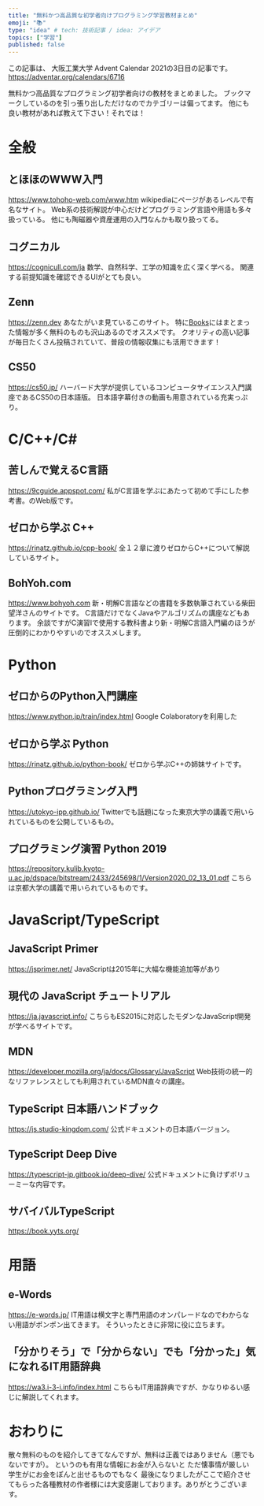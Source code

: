 ```yaml
---
title: "無料かつ高品質な初学者向けプログラミング学習教材まとめ"
emoji: "📚"
type: "idea" # tech: 技術記事 / idea: アイデア
topics: ["学習"]
published: false
---
```

この記事は、 大阪工業大学 Advent Calendar 2021の3日目の記事です。
https://adventar.org/calendars/6716

無料かつ高品質なプログラミング初学者向けの教材をまとめました。
ブックマークしているのを引っ張り出しただけなのでカテゴリーは偏ってます。
他にも良い教材があれば教えて下さい！それでは！

# 全般
## とほほのWWW入門
https://www.tohoho-web.com/www.htm
wikipediaにページがあるレベルで有名なサイト。
Web系の技術解説が中心だけどプログラミング言語や用語も多々扱っている。
他にも陶磁器や資産運用の入門なんかも取り扱ってる。

## コグニカル
https://cognicull.com/ja
数学、自然科学、工学の知識を広く深く学べる。
関連する前提知識を確認できるUIがとても良い。

## Zenn
https://zenn.dev
あなたがいま見ているこのサイト。
特に[Books](https://zenn.dev/books)にはまとまった情報が多く無料のものも沢山あるのでオススメです。
クオリティの高い記事が毎日たくさん投稿されていて、普段の情報収集にも活用できます！

## CS50
https://cs50.jp/
ハーバード大学が提供しているコンピュータサイエンス入門講座であるCS50の日本語版。
日本語字幕付きの動画も用意されている充実っぷり。

# C/C++/C#
## 苦しんで覚えるC言語
https://9cguide.appspot.com/
私がC言語を学ぶにあたって初めて手にした参考書。のWeb版です。

## ゼロから学ぶ C++
https://rinatz.github.io/cpp-book/
全１２章に渡りゼロからC++について解説しているサイト。

## BohYoh.com 
https://www.bohyoh.com
新・明解C言語などの書籍を多数執筆されている柴田望洋さんのサイトです。
C言語だけでなくJavaやアルゴリズムの講座などもあります。
余談ですがC演習Ⅰで使用する教科書より新・明解C言語入門編のほうが圧倒的にわかりやすいのでオススメします。

# Python
## ゼロからのPython入門講座
https://www.python.jp/train/index.html
Google Colaboratoryを利用した

## ゼロから学ぶ Python
https://rinatz.github.io/python-book/
ゼロから学ぶC++の姉妹サイトです。

## Pythonプログラミング入門
https://utokyo-ipp.github.io/
Twitterでも話題になった東京大学の講義で用いられているものを公開しているもの。

## プログラミング演習 Python 2019
https://repository.kulib.kyoto-u.ac.jp/dspace/bitstream/2433/245698/1/Version2020_02_13_01.pdf
こちらは京都大学の講義で用いられているものです。

# JavaScript/TypeScript
## JavaScript Primer
https://jsprimer.net/
JavaScriptは2015年に大幅な機能追加等があり

## 現代の JavaScript チュートリアル
https://ja.javascript.info/
こちらもES2015に対応したモダンなJavaScript開発が学べるサイトです。

## MDN
https://developer.mozilla.org/ja/docs/Glossary/JavaScript
Web技術の統一的なリファレンスとしても利用されているMDN直々の講座。

## TypeScript 日本語ハンドブック
https://js.studio-kingdom.com/
公式ドキュメントの日本語バージョン。

## TypeScript Deep Dive
https://typescript-jp.gitbook.io/deep-dive/
公式ドキュメントに負けずボリューミーな内容です。

## サバイバルTypeScript
https://book.yyts.org/


# 用語
## e-Words
https://e-words.jp/
IT用語は横文字と専門用語のオンパレードなのでわからない用語がポンポン出てきます。
そういったときに非常に役に立ちます。

## 「分かりそう」で「分からない」でも「分かった」気になれるIT用語辞典
https://wa3.i-3-i.info/index.html
こちらもIT用語辞典ですが、かなりゆるい感じに解説してくれます。

# おわりに
散々無料のものを紹介してきてなんですが、無料は正義ではありません（悪でもないですが）。
というのも有用な情報にお金が入らないと
ただ懐事情が厳しい学生がにお金をぽんと出せるものでもなく
最後になりましたがここで紹介させてもらった各種教材の作者様には大変感謝しております。ありがとうございます。